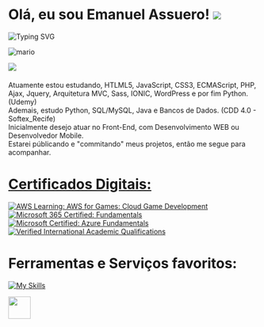 Olá, eu sou Emanuel Assuero! ![](https://user-images.githubusercontent.com/18350557/176309783-0785949b-9127-417c-8b55-ab5a4333674e.gif)
=========================================================================================================================================
![Typing SVG](https://readme-typing-svg.demolab.com?font=Fira+Code&duration=5000&pause=1000&color=9046FF&width=435&lines=Sejam+Bem+Vindos!!!)

![mario](https://user-images.githubusercontent.com/10498744/210012254-234538ff-d198-48aa-8964-37e6fd45d227.gif)

<a href="https://www.github.com/Assu3ro" rel="noreferrer"><img src="https://img.shields.io/github/followers/Assu3ro?logo=githubx&style=for-the-badge&color=9046FF&labelColor=9046FF&label=GITHUB+FOLOWERS"></a>
&nbsp;
<br> <br>
Atuamente estou estudando, HTLML5, JavaScript, CSS3, ECMAScript, PHP, Ajax, Jquery, Arquitetura MVC, Sass, IONIC, WordPress e por fim Python. (Udemy)
<br>
Ademais, estudo Python, SQL/MySQL, Java e Bancos de Dados. (CDD 4.0 - Softex_Recife)
<br>
Inicialmente desejo atuar no Front-End, com Desenvolvimento WEB ou Desenvolvedor Mobile.
<br>
Estarei públicando e "commitando" meus projetos, então me segue para acompanhar. 
<br>
<a href="https://github.com/Assu3ro">


</div>

# Certificados Digitais:

[![AWS Learning: AWS for Games: Cloud Game Development](https://images.credly.com/size/130x130/images/1e1e332c-cbe5-4358-9491-748cc5c5d15f/image.png)](https://www.credly.com/badges/a2450a87-54d6-4cf0-99ca-22163530f33a "AWS Learning: AWS for Games: Cloud Game Development")
[![Microsoft 365 Certified: Fundamentals](https://images.credly.com/size/130x130/images/0c6d9839-f468-4adc-987d-5cfae4a9ee67/image.png)](https://www.credly.com/badges/ebbd0494-5d31-4498-b36c-65478a4e3421 "Microsoft 365 Certified: Fundamentals")
[![Microsoft Certified: Azure Fundamentals](https://images.credly.com/size/130x130/images/be8fcaeb-c769-4858-b567-ffaaa73ce8cf/image.png)](https://www.credly.com/badges/6871ee3c-b12a-4965-830c-ff744532c723/ "Microsoft Certified: Azure Fundamentals")
[![Verified International Academic Qualifications](https://images.credly.com/size/130x130/images/0ab5b829-02ae-4a73-ac82-ab9798fb76e9/157a788a3a7d3880f574c2cdaf0b97d5.png)](https://www.credly.com/badges/3dd7feaa-a182-4ed3-beb8-a639b086f46e "Verified International Academic Qualifications")


# Ferramentas e Serviços favoritos:

[![My Skills](https://skillicons.dev/icons?i=python,linux,raspberrypi,nodejs,aws,azure,mysql,github,figma,html,css,wordpress,atom,vscode)]((https://github.com/Assu3ro))
</div>
<img src="https://cdn.jsdelivr.net/gh/devicons/devicon/icons/git/git-original.svg" width="45" height="45"/>
